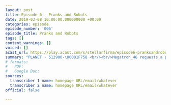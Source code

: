```yaml
---
layout: post
title: Episode 6 - Pranks and Robots
date: 2019-03-08 16:00:00.000000000 +00:00
categories: episode
episode_number: '006'
episode_title: Pranks and Robots
tags: []
content_warnings: []
voiced: []
acast_url: https://play.acast.com/s/stellarfirma/episode6-pranksandrobots
summary: "PLANET - 512900-\U0001F758 <br/><br/>Megatron_46 requests a planet dedicated to the consumption of rare delicacies and the native species of the planet must be unfeasibly aggressive in everything they do. <br/><br/>Consultant recommendation; Prank based planet. Psychically tr..."
# formats:
#   PDF: 
#   Google Doc: 
sources:
  transcriber 1 name: homepage URL/email/whatever
  transcriber 2 name: homepage URL/email/whatever
official: false

---
```


